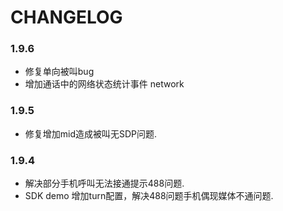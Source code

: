 CHANGELOG
=========
### 1.9.6

* 修复单向被叫bug
* 增加通话中的网络状态统计事件 network
### 1.9.5


* 修复增加mid造成被叫无SDP问题.
### 1.9.4


* 解决部分手机呼叫无法接通提示488问题.
* SDK demo 增加turn配置，解决488问题手机偶现媒体不通问题.

